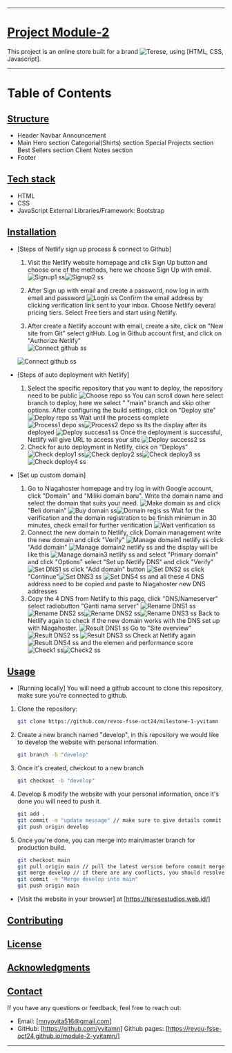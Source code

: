 
----
# [Project Module-2](#project-module-2)

This project is an online store built for a brand ![Terese](), using [HTML, CSS, Javascript].


----
# Table of Contents
## [Structure](#structure)
- Header
Navbar
Announcement
- Main
Hero section
Categorial(Shirts) section
Special Projects section
Best Sellers section
Client Notes section
- Footer

## [Tech stack](#techstack)
- HTML
- CSS
- JavaScript
External Libraries/Framework: Bootstrap


## [Installation](#installation)

-  [Steps of Netlify sign up process & connect to Github]
   1. Visit the Netlify website homepage and clik Sign Up button and choose one of the methods,
   here we choose Sign Up with email. ![Signup1 ss](./assets/img/readme-ss-mod2/Screenshot%20(471).png)![Signup2 ss](./assets/img/readme-ss-mod2/Screenshot%20(472).png)

   2. After Sign up with email and create a password, now log in with email and password ![Login ss](./assets/img/readme-ss-mod2/Screenshot%20(416).webp)
   Confirm the email address by clicking verification link sent to your inbox. Choose Netlify several pricing tiers. Select Free tiers and start using Netlify.

   3. After create a Netlify account with email, create a site, click on "New site from Git" select gitHub. Log in Github account first, and click on "Authorize Netlify"  
   ![Connect github ss](./assets/img/readme-ss-mod2/Screenshot%20(418).webp) 
   
   ![Connect github ss](./assets/img/readme-ss-mod2/Screenshot%20(419).webp)
   
   
- [Steps of auto deployment with Netlify]
   1. Select the specific repository that you want to deploy, the repository need to be public ![Choose repo ss](./assets/img/readme-ss-mod2/Screenshot%20(420).webp) You can scroll down here select branch to deploy, here we select " "main" branch and skip other options. After configuring the build settings, click on "Deploy site"
   ![Deploy repo ss](./assets/img/readme-ss-mod2/Screenshot%20(421).webp)
   Wait until the process complete![Process1 depo ss](./assets/img/readme-ss-mod2/Screenshot%20(422).webp)![Process2 depo ss](./assets/img/readme-ss-mod2/Screenshot%20(423).webp)
   Its the display after its deployed ![Deploy success1 ss](./assets/img/readme-ss-mod2/Screenshot%20(469).png) Once the deployment is successful, Netlify will give URL to access your site
   ![Deploy success2 ss](./assets/img/readme-ss-mod2/Screenshot%20(426).webp)
   2. Check for auto deployment in Netlify, click on "Deploys" ![Check deploy1 ss](./assets/img/readme-ss-mod2/Screenshot%20(434).png)![Check deploy2 ss](./assets/img/readme-ss-mod2/Screenshot%20(424).webp)![Check deploy3 ss](./assets/img/readme-ss-mod2/Screenshot%20(425).webp)![Check deploy4 ss](./assets/img/readme-ss-mod2/Screenshot%20(506).png)


- [Set up custom domain]
   1. Go to Niagahoster homepage and try log in with Google account, click "Domain" and "Miliki domain baru". Write the domain name and select the domain that suits your need.
    ![Make domain ss](./assets/img/readme-ss-mod2/Screenshot%20(428).webp)
    and click "Beli domain"
    ![Buy domain ss](./assets/img/readme-ss-mod2/Screenshot%20(430).webp)![Domain regis ss](./assets/img/readme-ss-mod2/Screenshot%20(431).webp)
    Wait for the verification and the domain registration to be finish minimum in 30 minutes, check email for further verification ![Wait verification ss](./assets/img/readme-ss-mod2/Screenshot%20(433).webp)
   2. Connect the new domain to Netlify, click Domain management write the new domain and click "Verify" ![Manage domain1 netlify ss](./assets/img/readme-ss-mod2/Screenshot%20(435).png)
   click "Add domain" ![Manage domain2 netlify ss](./assets/img/readme-ss-mod2/Screenshot%20(436).png) and the display will be like this ![Manage domain3 netlify ss](./assets/img/readme-ss-mod2/Screenshot%20(438).png)
   and select "Primary domain" and click "Options" select "Set up Netlify DNS"
   and click "Verify" ![Set DNS1 ss](./assets/img/readme-ss-mod2/Screenshot%20(439).png) click "Add domain" button ![Set DNS2 ss](./assets/img/readme-ss-mod2/Screenshot%20(440).png) click "Continue"![Set DNS3 ss](./assets/img/readme-ss-mod2/Screenshot%20(442).png)
   ![Set DNS4  ss](./assets/img/readme-ss-mod2/Screenshot%20(443).png) and all these 4 DNS address need to be copied and paste to Niagahoster new DNS addresses
   3. Copy the 4 DNS from Netlify to this page, click "DNS/Nameserver" select radiobutton "Ganti nama server" ![Rename DNS1 ss](./assets/img/readme-ss-mod2/Screenshot%20(444).png)
   ![Rename DNS2 ss](./assets/img/readme-ss-mod2/Screenshot%20(447).png)![Rename DNS2 ss](./assets/img/readme-ss-mod2/Screenshot%20(448).png)![Rename DNS3 ss](./assets/img/readme-ss-mod2/Screenshot%20(449).png)
   Back to Netlify again to check if the new domain works with the DNS set up with Niagahoster. 
   ![Result DNS1 ss](./assets/img/readme-ss-mod2/Screenshot%20(455).png) Go to "Site overview" ![Result DNS2 ss](./assets/img/readme-ss-mod2/Screenshot%20(452).png)
   ![Result DNS3 ss](./assets/img/readme-ss-mod2/Screenshot%20(456).png)
   Check at Netlify again ![Result DNS4 ss](./assets/img/readme-ss-mod2/Screenshot%20(474).png)
   and the elemen and performance score ![Check1 ss](./assets/img/readme-ss-mod2/Screenshot%20(457).png)![Check2 ss](./assets/img/readme-ss-mod2/Screenshot%20(468).png)


## [Usage](#usage)

- [Running locally]
   You will need a github account to clone this repository, make sure you're connected to github.

1. Clone the repository:
   ```bash
   git clone https://github.com/revou-fsse-oct24/milestone-1-yvitamn

2. Create a new branch named "develop", in this repository we would like to develop the website with personal information.
   ```bash
   git branch -b "develop"

3. Once it's created, checkout to a new branch
   ```bash
   git checkout -b "develop"

4. Develop & modify the website with your personal information, once it's done you will need to push it.
   ```bash
   git add .
   git commit -m "update message" // make sure to give details commit message to get better logs
   git push origin develop 

5. Once you're done, you can merge into main/master branch for production build.
   ```bash
   git checkout main
   git pull origin main // pull the latest version before commit merge
   git merge develop // if there are any conflicts, you should resolve them manually
   git commit -m "Merge develop into main"
   git push origin main


- [Visit the website in your browser] at [https://teresestudios.web.id/]

## [Contributing](#contributing)
## [License](#license)
## [Acknowledgments](#acknowledgments)
## [Contact](#contact)

 If you have any questions or feedback, feel free to reach out:

- Email: [mnyovita516@gmail.com]
- GitHub: [https://github.com/yvitamn]
 Github pages: 
 [https://revou-fsse-oct24.github.io/module-2-yvitamn/]

 
----
